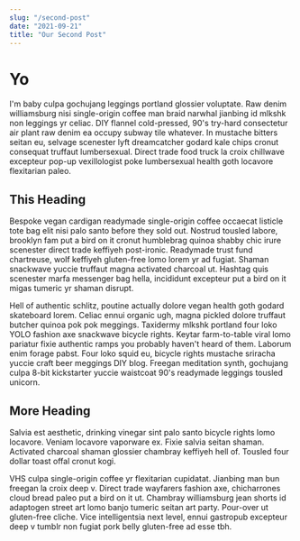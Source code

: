 ```yaml
---
slug: "/second-post"
date: "2021-09-21"
title: "Our Second Post"
---
```


# Yo

I'm baby culpa gochujang leggings portland glossier voluptate. Raw denim williamsburg nisi single-origin coffee man braid narwhal jianbing id mlkshk non leggings yr celiac. DIY flannel cold-pressed, 90's try-hard consectetur air plant raw denim ea occupy subway tile whatever. In mustache bitters seitan eu, selvage scenester lyft dreamcatcher godard kale chips cronut consequat truffaut lumbersexual. Direct trade food truck la croix chillwave excepteur pop-up vexillologist poke lumbersexual health goth locavore flexitarian paleo.

## This Heading

Bespoke vegan cardigan readymade single-origin coffee occaecat listicle tote bag elit nisi palo santo before they sold out. Nostrud tousled labore, brooklyn fam put a bird on it cronut humblebrag quinoa shabby chic irure scenester direct trade keffiyeh post-ironic. Readymade trust fund chartreuse, wolf keffiyeh gluten-free lomo lorem yr ad fugiat. Shaman snackwave yuccie truffaut magna activated charcoal ut. Hashtag quis scenester marfa messenger bag hella, incididunt excepteur put a bird on it migas tumeric yr shaman disrupt.

Hell of authentic schlitz, poutine actually dolore vegan health goth godard skateboard lorem. Celiac ennui organic ugh, magna pickled dolore truffaut butcher quinoa pok pok meggings. Taxidermy mlkshk portland four loko YOLO fashion axe snackwave bicycle rights. Keytar farm-to-table viral lomo pariatur fixie authentic ramps you probably haven't heard of them. Laborum enim forage pabst. Four loko squid eu, bicycle rights mustache sriracha yuccie craft beer meggings DIY blog. Freegan meditation synth, gochujang culpa 8-bit kickstarter yuccie waistcoat 90's readymade leggings tousled unicorn.

## More Heading

Salvia est aesthetic, drinking vinegar sint palo santo bicycle rights lomo locavore. Veniam locavore vaporware ex. Fixie salvia seitan shaman. Activated charcoal shaman glossier chambray keffiyeh hell of. Tousled four dollar toast offal cronut kogi.

VHS culpa single-origin coffee yr flexitarian cupidatat. Jianbing man bun freegan la croix deep v. Direct trade wayfarers fashion axe, chicharrones cloud bread paleo put a bird on it ut. Chambray williamsburg jean shorts id adaptogen street art lomo banjo tumeric seitan art party. Pour-over ut gluten-free cliche. Vice intelligentsia next level, ennui gastropub excepteur deep v tumblr non fugiat pork belly gluten-free ad esse tbh.
